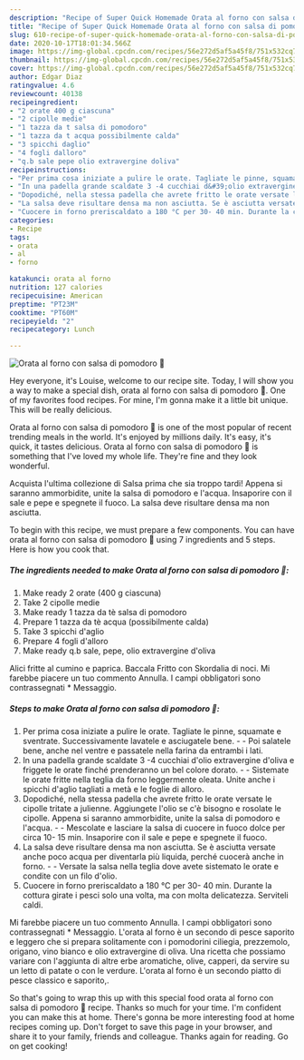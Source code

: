 ```yaml
---
description: "Recipe of Super Quick Homemade Orata al forno con salsa di pomodoro 🍅"
title: "Recipe of Super Quick Homemade Orata al forno con salsa di pomodoro 🍅"
slug: 610-recipe-of-super-quick-homemade-orata-al-forno-con-salsa-di-pomodoro
date: 2020-10-17T18:01:34.566Z
image: https://img-global.cpcdn.com/recipes/56e272d5af5a45f8/751x532cq70/orata-al-forno-con-salsa-di-pomodoro-🍅-recipe-main-photo.jpg
thumbnail: https://img-global.cpcdn.com/recipes/56e272d5af5a45f8/751x532cq70/orata-al-forno-con-salsa-di-pomodoro-🍅-recipe-main-photo.jpg
cover: https://img-global.cpcdn.com/recipes/56e272d5af5a45f8/751x532cq70/orata-al-forno-con-salsa-di-pomodoro-🍅-recipe-main-photo.jpg
author: Edgar Diaz
ratingvalue: 4.6
reviewcount: 40138
recipeingredient:
- "2 orate 400 g ciascuna"
- "2 cipolle medie"
- "1 tazza da t salsa di pomodoro"
- "1 tazza da t acqua possibilmente calda"
- "3 spicchi daglio"
- "4 fogli dalloro"
- "q.b sale pepe olio extravergine doliva"
recipeinstructions:
- "Per prima cosa iniziate a pulire le orate. Tagliate le pinne, squamate e sventrate. Successivamente lavatele e asciugatele bene.  Poi salatele bene, anche nel ventre e passatele nella farina da entrambi i lati."
- "In una padella grande scaldate 3 -4 cucchiai d&#39;olio extravergine d&#39;oliva e friggete le orate finché prenderanno un bel colore dorato.  Sistemate le orate fritte nella teglia da forno leggermente oleata. Unite anche i spicchi d&#39;aglio tagliati a metà e le foglie di alloro."
- "Dopodiché, nella stessa padella che avrete fritto le orate versate le cipolle tritate a julienne. Aggiungete l&#39;olio se c&#39;è bisogno e rosolate le cipolle. Appena si saranno ammorbidite, unite la salsa di pomodoro e l&#39;acqua.  Mescolate e lasciare la salsa di cuocere in fuoco dolce per circa 10- 15 min. Insaporire con il sale e pepe e spegnete il fuoco."
- "La salsa deve risultare densa ma non asciutta. Se è asciutta versate anche poco acqua per diventarla più liquida, perché cuocerà anche in forno.  Versate la salsa nella teglia dove avete sistemato le orate e condite con un filo d&#39;olio."
- "Cuocere in forno preriscaldato a 180 °C per 30- 40 min. Durante la cottura girate i pesci solo una volta, ma con molta delicatezza. Serviteli caldi."
categories:
- Recipe
tags:
- orata
- al
- forno

katakunci: orata al forno 
nutrition: 127 calories
recipecuisine: American
preptime: "PT23M"
cooktime: "PT60M"
recipeyield: "2"
recipecategory: Lunch

---
```



![Orata al forno con salsa di pomodoro 🍅](https://img-global.cpcdn.com/recipes/56e272d5af5a45f8/751x532cq70/orata-al-forno-con-salsa-di-pomodoro-🍅-recipe-main-photo.jpg)

Hey everyone, it's Louise, welcome to our recipe site. Today, I will show you a way to make a special dish, orata al forno con salsa di pomodoro 🍅. One of my favorites food recipes. For mine, I'm gonna make it a little bit unique. This will be really delicious.

Orata al forno con salsa di pomodoro 🍅 is one of the most popular of recent trending meals in the world. It's enjoyed by millions daily. It's easy, it's quick, it tastes delicious. Orata al forno con salsa di pomodoro 🍅 is something that I've loved my whole life. They're fine and they look wonderful.

Acquista l&#39;ultima collezione di Salsa prima che sia troppo tardi! Appena si saranno ammorbidite, unite la salsa di pomodoro e l&#39;acqua. Insaporire con il sale e pepe e spegnete il fuoco. La salsa deve risultare densa ma non asciutta.


To begin with this recipe, we must prepare a few components. You can have orata al forno con salsa di pomodoro 🍅 using 7 ingredients and 5 steps. Here is how you cook that.

<!--inarticleads1-->

##### The ingredients needed to make Orata al forno con salsa di pomodoro 🍅:

1. Make ready 2 orate (400 g ciascuna)
1. Take 2 cipolle medie
1. Make ready 1 tazza da tè salsa di pomodoro
1. Prepare 1 tazza da tè acqua (possibilmente calda)
1. Take 3 spicchi d&#39;aglio
1. Prepare 4 fogli d&#39;alloro
1. Make ready q.b sale, pepe, olio extravergine d&#39;oliva


Alici fritte al cumino e paprica. Baccala Fritto con Skordalia di noci. Mi farebbe piacere un tuo commento Annulla. I campi obbligatori sono contrassegnati * Messaggio. 

<!--inarticleads2-->

##### Steps to make Orata al forno con salsa di pomodoro 🍅:

1. Per prima cosa iniziate a pulire le orate. Tagliate le pinne, squamate e sventrate. Successivamente lavatele e asciugatele bene. -  - Poi salatele bene, anche nel ventre e passatele nella farina da entrambi i lati.
1. In una padella grande scaldate 3 -4 cucchiai d&#39;olio extravergine d&#39;oliva e friggete le orate finché prenderanno un bel colore dorato. -  - Sistemate le orate fritte nella teglia da forno leggermente oleata. Unite anche i spicchi d&#39;aglio tagliati a metà e le foglie di alloro.
1. Dopodiché, nella stessa padella che avrete fritto le orate versate le cipolle tritate a julienne. Aggiungete l&#39;olio se c&#39;è bisogno e rosolate le cipolle. Appena si saranno ammorbidite, unite la salsa di pomodoro e l&#39;acqua. -  - Mescolate e lasciare la salsa di cuocere in fuoco dolce per circa 10- 15 min. Insaporire con il sale e pepe e spegnete il fuoco.
1. La salsa deve risultare densa ma non asciutta. Se è asciutta versate anche poco acqua per diventarla più liquida, perché cuocerà anche in forno. -  - Versate la salsa nella teglia dove avete sistemato le orate e condite con un filo d&#39;olio.
1. Cuocere in forno preriscaldato a 180 °C per 30- 40 min. Durante la cottura girate i pesci solo una volta, ma con molta delicatezza. Serviteli caldi.


Mi farebbe piacere un tuo commento Annulla. I campi obbligatori sono contrassegnati * Messaggio. L&#39;orata al forno è un secondo di pesce saporito e leggero che si prepara solitamente con i pomodorini ciliegia, prezzemolo, origano, vino bianco e olio extravergine di oliva. Una ricetta che possiamo variare con l&#39;aggiunta di altre erbe aromatiche, olive, capperi, da servire su un letto di patate o con le verdure. L&#39;orata al forno è un secondo piatto di pesce classico e saporito,. 

So that's going to wrap this up with this special food orata al forno con salsa di pomodoro 🍅 recipe. Thanks so much for your time. I'm confident you can make this at home. There's gonna be more interesting food at home recipes coming up. Don't forget to save this page in your browser, and share it to your family, friends and colleague. Thanks again for reading. Go on get cooking!
